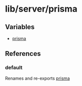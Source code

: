 # lib/server/prisma

## Variables

- [prisma](variables/prisma.md)

## References

### default

Renames and re-exports [prisma](variables/prisma.md)
